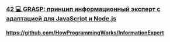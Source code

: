 ### [42 💻 GRASP: принцип информационный эксперт с адаптацией для JavaScript и Node.js](https://www.youtube.com/watch?v=cCHL329_As0)

#### https://github.com/HowProgrammingWorks/InformationExpert

